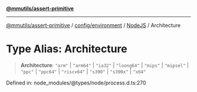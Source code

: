 [**@mmutils/assert-primitive**](../../../../../README.md)

***

[@mmutils/assert-primitive](../../../../../modules.md) / [config/environment](../../../README.md) / [NodeJS](../README.md) / Architecture

# Type Alias: Architecture

> **Architecture**: `"arm"` \| `"arm64"` \| `"ia32"` \| `"loong64"` \| `"mips"` \| `"mipsel"` \| `"ppc"` \| `"ppc64"` \| `"riscv64"` \| `"s390"` \| `"s390x"` \| `"x64"`

Defined in: node\_modules/@types/node/process.d.ts:270
